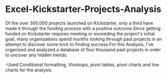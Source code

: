 # Excel-Kickstarter-Projects-Analysis
Of the over 300,000 projects launched on Kickstarter, only a third have made it through the funding process with a positive outcome.Since getting funded on Kickstarter requires meeting or exceeding the project's initial goal, many organizations spend months looking through past projects in an attempt to discover some trick to finding success.For this Analysis, I've organized and analyzed a database of four thousand past projects in order to uncover any hidden trends.

  -Used Conditional formatting, Vlookups, pivot tables, pivot charts and line charts for the analysis.
